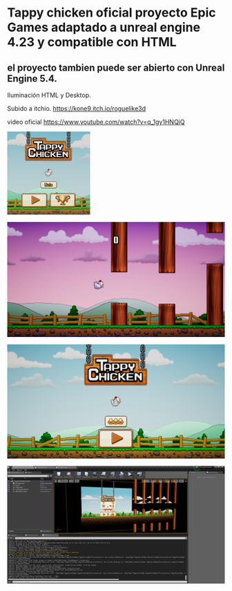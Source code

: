 # Tappy chicken oficial proyecto Epic Games adaptado a unreal engine 4.23 y compatible con HTML

## el proyecto tambien puede ser abierto con Unreal Engine 5.4.

Iluminación HTML y Desktop.

Subido a itchio.
https://kone9.itch.io/roguelike3d

video oficial
https://www.youtube.com/watch?v=q_1gy1HNQjQ


![TappyChicken](TappyChicken.png)

![TappyChicken_03](TappyChicken_03.png)

![TappyChicken_01](TappyChicken_01.png)

![TappyChicken_02](TappyChicken_02.png)



